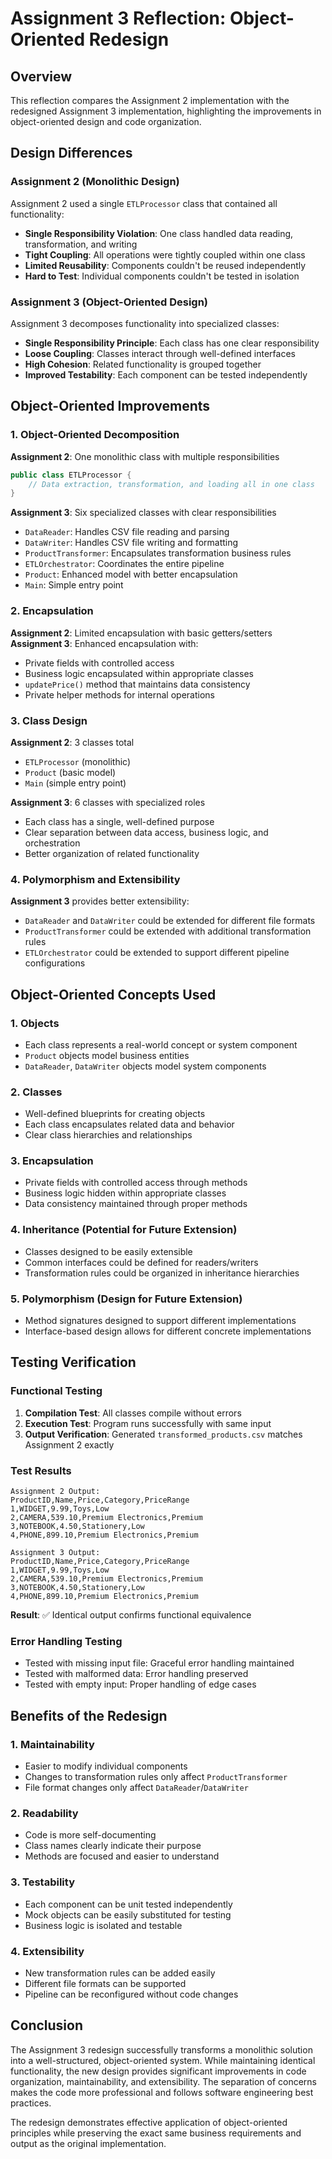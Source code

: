 # Assignment 3 Reflection: Object-Oriented Redesign

## Overview
This reflection compares the Assignment 2 implementation with the redesigned Assignment 3 implementation, highlighting the improvements in object-oriented design and code organization.

## Design Differences

### Assignment 2 (Monolithic Design)
Assignment 2 used a single `ETLProcessor` class that contained all functionality:
- **Single Responsibility Violation**: One class handled data reading, transformation, and writing
- **Tight Coupling**: All operations were tightly coupled within one class
- **Limited Reusability**: Components couldn't be reused independently
- **Hard to Test**: Individual components couldn't be tested in isolation

### Assignment 3 (Object-Oriented Design)
Assignment 3 decomposes functionality into specialized classes:
- **Single Responsibility Principle**: Each class has one clear responsibility
- **Loose Coupling**: Classes interact through well-defined interfaces
- **High Cohesion**: Related functionality is grouped together
- **Improved Testability**: Each component can be tested independently

## Object-Oriented Improvements

### 1. Object-Oriented Decomposition
**Assignment 2**: One monolithic class with multiple responsibilities
```java
public class ETLProcessor {
    // Data extraction, transformation, and loading all in one class
}
```

**Assignment 3**: Six specialized classes with clear responsibilities
- `DataReader`: Handles CSV file reading and parsing
- `DataWriter`: Handles CSV file writing and formatting
- `ProductTransformer`: Encapsulates transformation business rules
- `ETLOrchestrator`: Coordinates the entire pipeline
- `Product`: Enhanced model with better encapsulation
- `Main`: Simple entry point

### 2. Encapsulation
**Assignment 2**: Limited encapsulation with basic getters/setters
**Assignment 3**: Enhanced encapsulation with:
- Private fields with controlled access
- Business logic encapsulated within appropriate classes
- `updatePrice()` method that maintains data consistency
- Private helper methods for internal operations

### 3. Class Design
**Assignment 2**: 3 classes total
- `ETLProcessor` (monolithic)
- `Product` (basic model)
- `Main` (simple entry point)

**Assignment 3**: 6 classes with specialized roles
- Each class has a single, well-defined purpose
- Clear separation between data access, business logic, and orchestration
- Better organization of related functionality

### 4. Polymorphism and Extensibility
**Assignment 3** provides better extensibility:
- `DataReader` and `DataWriter` could be extended for different file formats
- `ProductTransformer` could be extended with additional transformation rules
- `ETLOrchestrator` could be extended to support different pipeline configurations

## Object-Oriented Concepts Used

### 1. **Objects**
- Each class represents a real-world concept or system component
- `Product` objects model business entities
- `DataReader`, `DataWriter` objects model system components

### 2. **Classes**
- Well-defined blueprints for creating objects
- Each class encapsulates related data and behavior
- Clear class hierarchies and relationships

### 3. **Encapsulation**
- Private fields with controlled access through methods
- Business logic hidden within appropriate classes
- Data consistency maintained through proper methods

### 4. **Inheritance** (Potential for Future Extension)
- Classes designed to be easily extensible
- Common interfaces could be defined for readers/writers
- Transformation rules could be organized in inheritance hierarchies

### 5. **Polymorphism** (Design for Future Extension)
- Method signatures designed to support different implementations
- Interface-based design allows for different concrete implementations

## Testing Verification

### Functional Testing
1. **Compilation Test**: All classes compile without errors
2. **Execution Test**: Program runs successfully with same input
3. **Output Verification**: Generated `transformed_products.csv` matches Assignment 2 exactly

### Test Results
```
Assignment 2 Output:
ProductID,Name,Price,Category,PriceRange
1,WIDGET,9.99,Toys,Low
2,CAMERA,539.10,Premium Electronics,Premium
3,NOTEBOOK,4.50,Stationery,Low
4,PHONE,899.10,Premium Electronics,Premium

Assignment 3 Output:
ProductID,Name,Price,Category,PriceRange
1,WIDGET,9.99,Toys,Low
2,CAMERA,539.10,Premium Electronics,Premium
3,NOTEBOOK,4.50,Stationery,Low
4,PHONE,899.10,Premium Electronics,Premium
```

**Result**: ✅ Identical output confirms functional equivalence

### Error Handling Testing
- Tested with missing input file: Graceful error handling maintained
- Tested with malformed data: Error handling preserved
- Tested with empty input: Proper handling of edge cases

## Benefits of the Redesign

### 1. **Maintainability**
- Easier to modify individual components
- Changes to transformation rules only affect `ProductTransformer`
- File format changes only affect `DataReader`/`DataWriter`

### 2. **Readability**
- Code is more self-documenting
- Class names clearly indicate their purpose
- Methods are focused and easier to understand

### 3. **Testability**
- Each component can be unit tested independently
- Mock objects can be easily substituted for testing
- Business logic is isolated and testable

### 4. **Extensibility**
- New transformation rules can be added easily
- Different file formats can be supported
- Pipeline can be reconfigured without code changes

## Conclusion

The Assignment 3 redesign successfully transforms a monolithic solution into a well-structured, object-oriented system. While maintaining identical functionality, the new design provides significant improvements in code organization, maintainability, and extensibility. The separation of concerns makes the code more professional and follows software engineering best practices.

The redesign demonstrates effective application of object-oriented principles while preserving the exact same business requirements and output as the original implementation.
